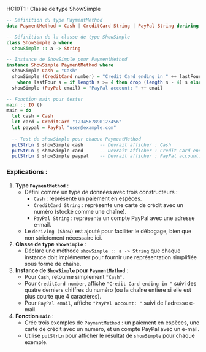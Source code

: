 HC10T1 : Classe de type ShowSimple

```haskell
-- Définition du type PaymentMethod
data PaymentMethod = Cash | CreditCard String | PayPal String deriving (Show)

-- Définition de la classe de type ShowSimple
class ShowSimple a where
  showSimple :: a -> String

-- Instance de ShowSimple pour PaymentMethod
instance ShowSimple PaymentMethod where
  showSimple Cash = "Cash"
  showSimple (CreditCard number) = "Credit Card ending in " ++ lastFour number
    where lastFour s = if length s >= 4 then drop (length s - 4) s else s
  showSimple (PayPal email) = "PayPal account: " ++ email

-- Fonction main pour tester
main :: IO ()
main = do
  let cash = Cash
  let card = CreditCard "1234567890123456"
  let paypal = PayPal "user@example.com"
  
  -- Test de showSimple pour chaque PaymentMethod
  putStrLn $ showSimple cash      -- Devrait afficher : Cash
  putStrLn $ showSimple card      -- Devrait afficher : Credit Card ending in 3456
  putStrLn $ showSimple paypal    -- Devrait afficher : PayPal account: user@example.com
```

### Explications :
1. **Type `PaymentMethod`** :
   - Défini comme un type de données avec trois constructeurs :
     - `Cash` : représente un paiement en espèces.
     - `CreditCard String` : représente une carte de crédit avec un numéro (stocké comme une chaîne).
     - `PayPal String` : représente un compte PayPal avec une adresse e-mail.
   - Le `deriving (Show)` est ajouté pour faciliter le débogage, bien que non strictement nécessaire ici.
2. **Classe de type `ShowSimple`** :
   - Déclare une méthode `showSimple :: a -> String` que chaque instance doit implémenter pour fournir une représentation simplifiée sous forme de chaîne.
3. **Instance de `ShowSimple` pour `PaymentMethod`** :
   - Pour `Cash`, retourne simplement `"Cash"`.
   - Pour `CreditCard number`, affiche `"Credit Card ending in "` suivi des quatre derniers chiffres du numéro (ou la chaîne entière si elle est plus courte que 4 caractères).
   - Pour `PayPal email`, affiche `"PayPal account: "` suivi de l'adresse e-mail.
4. **Fonction `main`** :
   - Crée trois exemples de `PaymentMethod` : un paiement en espèces, une carte de crédit avec un numéro, et un compte PayPal avec un e-mail.
   - Utilise `putStrLn` pour afficher le résultat de `showSimple` pour chaque exemple.

